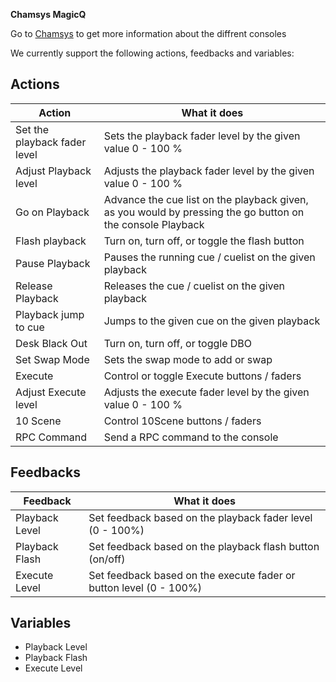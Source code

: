 **Chamsys MagicQ**

Go to [Chamsys](https://secure.chamsys.co.uk/magicq) to get more information about the diffrent consoles

We currently support the following actions, feedbacks and variables:

## Actions

| Action                       | What it does                                                                                               |
| ---------------------------- | ---------------------------------------------------------------------------------------------------------- |
| Set the playback fader level | Sets the playback fader level by the given value 0 - 100 %                                                 |
| Adjust Playback level        | Adjusts the playback fader level by the given value 0 - 100 %                                              |
| Go on Playback               | Advance the cue list on the playback given, as you would by pressing the go button on the console Playback |
| Flash playback               | Turn on, turn off, or toggle the flash button                                                              |
| Pause Playback               | Pauses the running cue / cuelist on the given playback                                                     |
| Release Playback             | Releases the cue / cuelist on the given playback                                                           |
| Playback jump to cue         | Jumps to the given cue on the given playback                                                               |
| Desk Black Out               | Turn on, turn off, or toggle DBO                                                                           |
| Set Swap Mode                | Sets the swap mode to add or swap                                                                          |
| Execute                      | Control or toggle Execute buttons / faders                                                                 |
| Adjust Execute level         | Adjusts the execute fader level by the given value 0 - 100 %                                               |
| 10 Scene                     | Control 10Scene buttons / faders                                                                           |
| RPC Command                  | Send a RPC command to the console                                                                          |

## Feedbacks

| Feedback       | What it does                                                       |
| -------------- | ------------------------------------------------------------------ |
| Playback Level | Set feedback based on the playback fader level (0 - 100%)          |
| Playback Flash | Set feedback based on the playback flash button (on/off)           |
| Execute Level  | Set feedback based on the execute fader or button level (0 - 100%) |

## Variables

- Playback Level
- Playback Flash
- Execute Level
